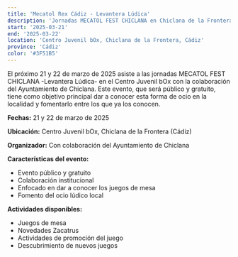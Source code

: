 ```yaml
---
title: 'Mecatol Rex Cádiz - Levantera Lúdica'
description: 'Jornadas MECATOL FEST CHICLANA en Chiclana de la Frontera, evento público y gratuito.'
start: '2025-03-21'
end: '2025-03-22'
location: 'Centro Juvenil bOx, Chiclana de la Frontera, Cádiz'
province: 'Cádiz'
color: '#3F51B5'
---
```


El próximo 21 y 22 de marzo de 2025 asiste a las jornadas MECATOL FEST CHICLANA -Levantera Lúdica- en el Centro Juvenil bOx con la colaboración del Ayuntamiento de Chiclana. Este evento, que será público y gratuito, tiene como objetivo principal dar a conocer esta forma de ocio en la localidad y fomentarlo entre los que ya los conocen.

**Fechas:** 21 y 22 de marzo de 2025

**Ubicación:** Centro Juvenil bOx, Chiclana de la Frontera (Cádiz)

**Organizador:** Con colaboración del Ayuntamiento de Chiclana

**Características del evento:**
- Evento público y gratuito
- Colaboración institucional
- Enfocado en dar a conocer los juegos de mesa
- Fomento del ocio lúdico local

**Actividades disponibles:**
- Juegos de mesa
- Novedades Zacatrus
- Actividades de promoción del juego
- Descubrimiento de nuevos juegos
